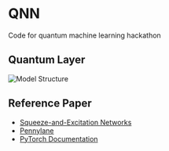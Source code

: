 # QNN
Code for quantum machine learning hackathon 

## Quantum Layer
<img src="figure/structure.png" alt="Model Structure">



## Reference Paper
- [Squeeze-and-Excitation Networks](https://arxiv.org/abs/1709.01507)
- [Pennylane](https://pennylane.ai/)
- [PyTorch Documentation](https://pytorch.org/docs/stable/index.html)
